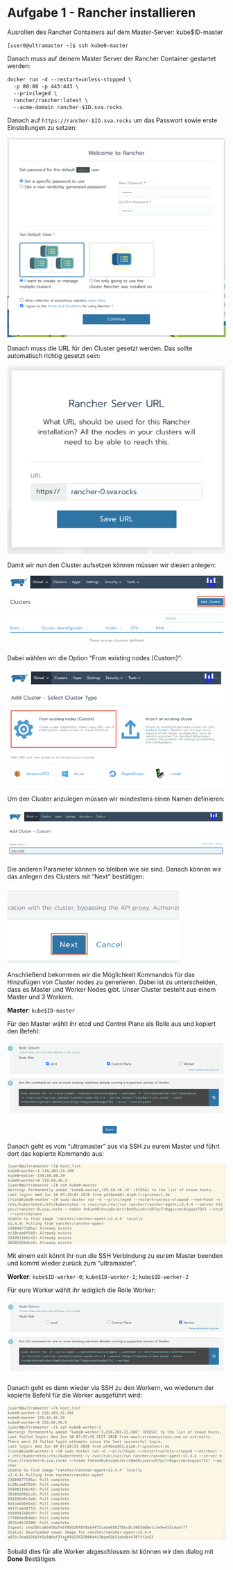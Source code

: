# Aufgabe 1 - Rancher installieren
Ausrollen des Rancher Containers auf dem Master-Server: kube$ID-master

```
[user0@ultramaster ~]$ ssh kube0-master
```

Danach muss auf deinem Master Server der Rancher Container gestartet werden:
```
docker run -d --restart=unless-stopped \
  -p 80:80 -p 443:443 \
  --privileged \
  rancher/rancher:latest \
  --acme-domain rancher-$ID.sva.rocks
```

Danach auf `https://rancher-$ID.sva.rocks` um das Passwort sowie erste Einstellungen zu setzen:

![](2020-11-10-22-52-31.png)

Danach muss die URL für den Cluster gesetzt werden. Das sollte automatisch richtig gesetzt sein:

![](2020-11-10-21-47-31.png)
 

Damit wir nun den Cluster aufsetzen können müssen wir diesen anlegen:

![](2020-11-10-21-47-41.png)

Dabei wählen wir die Option “From existing nodes (Custom)”:

![](2020-11-10-21-48-01.png)

Um den Cluster anzulegen müssen wir mindestens einen Namen definieren:

![](2020-11-10-21-48-12.png)

Die anderen Parameter können so bleiben wie sie sind. Danach können wir das anlegen des Clusters mit “Next” bestätigen:

![](2020-11-10-21-48-29.png)
 
Anschließend bekommen wir die Möglichkeit Kommandos für das Hinzufügen von Cluster nodes zu generieren.
Dabei ist zu unterscheiden, dass es Master und Worker Nodes gibt.
Unser Cluster besteht aus einem Master und 3 Workern.

**Master**: `kube$ID-master`

Für den Master wählt ihr etcd und Control Plane als Rolle aus und kopiert den Befehl:

![](2020-11-10-21-49-42.png)
 
Danach geht es vom “ultramaster” aus via SSH zu eurem Master und führt dort das kopierte Kommando aus:

![](2020-11-10-21-49-52.png)

Mit einem exit könnt ihr nun die SSH Verbindung zu eurem Master beenden und kommt wieder zurück zum “ultramaster”.

**Worker**: `kube$ID-worker-0`; `kube$ID-worker-1`;  `kube$ID-worker-2`

Für eure Worker wählt ihr lediglich die Rolle Worker:

![](2020-11-10-21-50-05.png)

Danach geht es dann wieder via SSH zu den Workern, wo wiederum der kopierte Befehl für die Worker ausgeführt wird:

![](2020-11-10-21-51-28.png)

Sobald dies für alle Worker abgeschlossen ist können wir den dialog mit **Done** Bestätigen.



